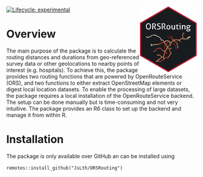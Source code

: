 # <img src="inst/figures/orsr_sticker.png" width = "150" align="right" />

<!-- badges: start -->

[![Lifecycle: experimental](https://img.shields.io/badge/lifecycle-maturing-blue.svg)](https://lifecycle.r-lib.org/articles/stages.html#experimental)
<!-- badges: end -->

# Overview

The main purpose of the package is to calculate the routing distances and durations from geo-referenced survey data or other geolocations to nearby points of interest (e.g. hospitals). To achieve this, the package provides two routing functions that are powered by OpenRouteService (ORS), and two functions to either extract OpenStreetMap elements or digest local location datasets. To enable the processing of large datasets, the package requires a local installation of the OpenRouteService backend. The setup can be done manually but is time-consuming and not very intuitive. The package provides an R6 class to set up the backend and manage it from within R.

# Installation

The package is only available over GitHub an can be installed using

```
remotes::install_github("JsLth/ORSRouting")
```
